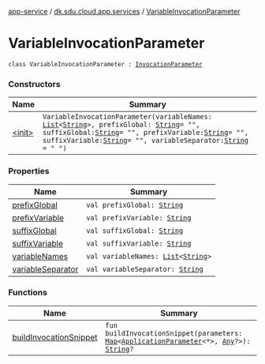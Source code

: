 [app-service](../../index.md) / [dk.sdu.cloud.app.services](../index.md) / [VariableInvocationParameter](./index.md)

# VariableInvocationParameter

`class VariableInvocationParameter : `[`InvocationParameter`](../-invocation-parameter/index.md)

### Constructors

| Name | Summary |
|---|---|
| [&lt;init&gt;](-init-.md) | `VariableInvocationParameter(variableNames: `[`List`](https://kotlinlang.org/api/latest/jvm/stdlib/kotlin.collections/-list/index.html)`<`[`String`](https://kotlinlang.org/api/latest/jvm/stdlib/kotlin/-string/index.html)`>, prefixGlobal: `[`String`](https://kotlinlang.org/api/latest/jvm/stdlib/kotlin/-string/index.html)` = "", suffixGlobal: `[`String`](https://kotlinlang.org/api/latest/jvm/stdlib/kotlin/-string/index.html)` = "", prefixVariable: `[`String`](https://kotlinlang.org/api/latest/jvm/stdlib/kotlin/-string/index.html)` = "", suffixVariable: `[`String`](https://kotlinlang.org/api/latest/jvm/stdlib/kotlin/-string/index.html)` = "", variableSeparator: `[`String`](https://kotlinlang.org/api/latest/jvm/stdlib/kotlin/-string/index.html)` = " ")` |

### Properties

| Name | Summary |
|---|---|
| [prefixGlobal](prefix-global.md) | `val prefixGlobal: `[`String`](https://kotlinlang.org/api/latest/jvm/stdlib/kotlin/-string/index.html) |
| [prefixVariable](prefix-variable.md) | `val prefixVariable: `[`String`](https://kotlinlang.org/api/latest/jvm/stdlib/kotlin/-string/index.html) |
| [suffixGlobal](suffix-global.md) | `val suffixGlobal: `[`String`](https://kotlinlang.org/api/latest/jvm/stdlib/kotlin/-string/index.html) |
| [suffixVariable](suffix-variable.md) | `val suffixVariable: `[`String`](https://kotlinlang.org/api/latest/jvm/stdlib/kotlin/-string/index.html) |
| [variableNames](variable-names.md) | `val variableNames: `[`List`](https://kotlinlang.org/api/latest/jvm/stdlib/kotlin.collections/-list/index.html)`<`[`String`](https://kotlinlang.org/api/latest/jvm/stdlib/kotlin/-string/index.html)`>` |
| [variableSeparator](variable-separator.md) | `val variableSeparator: `[`String`](https://kotlinlang.org/api/latest/jvm/stdlib/kotlin/-string/index.html) |

### Functions

| Name | Summary |
|---|---|
| [buildInvocationSnippet](build-invocation-snippet.md) | `fun buildInvocationSnippet(parameters: `[`Map`](https://kotlinlang.org/api/latest/jvm/stdlib/kotlin.collections/-map/index.html)`<`[`ApplicationParameter`](../../dk.sdu.cloud.app.api/-application-parameter/index.md)`<*>, `[`Any`](https://kotlinlang.org/api/latest/jvm/stdlib/kotlin/-any/index.html)`?>): `[`String`](https://kotlinlang.org/api/latest/jvm/stdlib/kotlin/-string/index.html)`?` |
